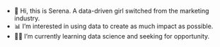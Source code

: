 - 👋 Hi, this is Serena. A data-driven girl switched from the marketing industry.
- 📊 I’m interested in using data to create as much impact as possible.
- ✍🏻 I’m currently learning data science and seeking for opportunity.

<!---
cmcserena/cmcserena is a ✨ special ✨ repository because its `README.md` (this file) appears on your GitHub profile.
You can click the Preview link to take a look at your changes.
--->
